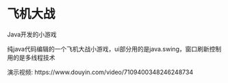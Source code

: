 <h1>飞机大战</h1>
<p>Java开发的小游戏</p>
<p>纯java代码编辑的一个飞机大战小游戏，ui部分用的是java.swing，窗口刷新控制用的是多线程技术</p>
演示视频: https://www.douyin.com/video/7109400348246248734

